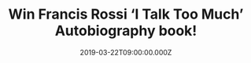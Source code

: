 ---
campaign-uuid: "c-95e38f9d-5b4b-430a-a317-d0ebdb147368"
type: "Competition"
category: "Gifts"
date: "2019-03-22T09:00:00.000Z"
end-date: "2019-04-22T23:59:00.000Z"
disable-form: false
is_promoted: false
has_entry_page: true
title: "Win Francis Rossi ‘I Talk Too Much’ Autobiography book!"
competition-description: "<p>Break-ups, make-ups, groupies, band politics, court battles,\
  \ the tragic death of Rick Parfitt… This is Francis Rossi as you have never seen\
  \ him before. ‘I Talk Too Much’, Rossi’s autobiography reveals the truth behind\
  \ one of the biggest rock bands of all time, as well as the personal highs and lows\
  \ of a career spanning over 50 years.</p>\n<p>Enter below for a chance to win.<p/>\n"
hero-header: "Win Francis Rossi ‘I Talk Too Much’ Autobiography book!"
terms-confirmation: "N/A"
banner-img: "https://assets.expresslyapp.com/asset-7e292e3a-1772-4ad0-8f73-2617461a004f.jpg"
logo-left-href: "http://club.expressly.io"
logo-left-image: "https://assets.expresslyapp.com/asset-52c2adaf-ed91-4afe-9d39-9295fa74721e.jpg"
logo-left-title: "ExpresslyClub"
bg-image-hero: "https://assets.expresslyapp.com/asset-c0b50bb6-a03f-403e-8a53-89c40c200990.jpg"
bg-image-first: "https://assets.expresslyapp.com/asset-c0c2c6ab-2a2a-473d-8671-0646a73e150a.jpg"
section1-content: "<p>In ‘I Talk Too Much’, Rossi reveals the truth behind one of\
  \ the biggest rock bands of all time, as well as the personal highs and lows of\
  \ a career spanning over 50 years.</p>\n<p>He lifts the lid on the man behind the\
  \ music, from humble beginnings in Forest Hill and being labelled a has-been by\
  \ the press in his twenties to opening Live Aid in 1985 and why he's still going\
  \ strong at seventy. Along the way he has fathered eight children with three mothers\
  \ and beaten both alcoholism and cocaine addiction. Rossi comes clean about the\
  \ time he almost left the band, what he really thinks about the music industry today\
  \ and the complexities of his fifty-year friendship with Rick Parfitt.</p>\n<p>If\
  \ want to know more about Francis Rossi’s life, think no more and enter the form\
  \ below for a chance to win now!</p>\n"
entry-title: "Win Francis Rossi ‘I Talk Too Much’ Autobiography book!"
entry-content: "<p>Enter the draw to win Francis Rossi ‘I Talk Too Much’ Autobiography\
  \ book by entering below before 23:59 on 22nd of April 2019.\n\_</p>\n"
has-winner: false
prize-description: "Francis Rossi ‘I Talk Too Much’ Autobiography book."
special-conditions: "Multiple entries are allowed up to one every day.\r\nThis competition\
  \ is also available on: https://aaa.nme.com/competitions/\r\nfrancis-rossi-autobiography-book-giveaway"
country-restrictions:
- "GB"
---